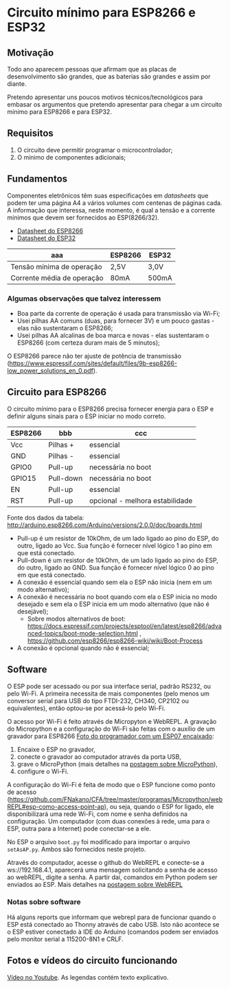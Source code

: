 # Circuito mínimo para ESP8266 e ESP32

## Motivação

Todo ano aparecem pessoas que afirmam que as placas de desenvolvimento são grandes, que as baterias são grandes e assim por diante.

Pretendo apresentar uns poucos motivos técnicos/tecnológicos para embasar os argumentos que pretendo apresentar para chegar a um circuito mínimo para ESP8266 e para ESP32.

## Requisitos

1. O circuito deve permitir programar o microcontrolador;
2. O mínimo de componentes adicionais;

## Fundamentos

Componentes eletrônicos têm suas especificações em *datasheets* que podem ter uma página A4 a vários volumes com centenas de páginas cada. A informação que interessa, neste momento, é qual a tensão e a corrente mínimos que devem ser fornecidos ao ESP(8266/32).


- [Datasheet do ESP8266](https://www.espressif.com/sites/default/files/documentation/0a-esp8266ex_datasheet_en.pdf)
- [Datasheet do ESP32](https://www.espressif.com/sites/default/files/documentation/esp32-wroom-32_datasheet_en.pdf)

| aaa | ESP8266 | ESP32 |
| --- | --- | --- |
| Tensão mínima de operação | 2,5V | 3,0V |
| Corrente média de operação | 80mA | 500mA |

### Algumas observações que talvez interessem

- Boa parte da corrente de operação é usada para transmissão via Wi-Fi;
- Usei pilhas AA comuns (duas, para fornecer 3V) e um pouco gastas - elas não sustentaram o ESP8266;
- Usei pilhas AA alcalinas de boa marca e novas - elas sustentaram o ESP8266 (com certeza duram mais de 5 minutos);

O ESP8266 parece não ter ajuste de potência de transmissão (https://www.espressif.com/sites/default/files/9b-esp8266-low_power_solutions_en_0.pdf).

## Circuito para ESP8266

O circuito mínimo para o ESP8266 precisa fornecer energia para o ESP e definir alguns sinais para o ESP iniciar no modo correto.

| ESP8266 | bbb | ccc |
| --- | --- | --- |
| Vcc | Pilhas + | essencial |
| GND | Pilhas - | essencial |
| GPIO0 | Pull-up | necessária no boot |
| GPIO15 | Pull-down | necessária no boot |
| EN | Pull-up | essencial |
| RST | Pull-up | opcional - melhora estabilidade |

Fonte dos dados da tabela: http://arduino.esp8266.com/Arduino/versions/2.0.0/doc/boards.html

- Pull-up é um resistor de 10kOhm, de um lado ligado ao pino do ESP, do outro, ligado ao Vcc. Sua função é fornecer nível lógico 1 ao pino em que está conectado.
- Pull-down é um resistor de 10kOhm, de um lado ligado ao pino do ESP, do outro, ligado ao GND. Sua função é fornecer nível lógico 0 ao pino em que está conectado.
- A conexão é essencial quando sem ela o ESP não inicia (nem em um modo alternativo);
- A conexão é necessária no boot quando com ela o ESP inicia no modo desejado e sem ela o ESP inicia em um modo alternativo (que não é desejável);
   - Sobre modos alternativos de boot: https://docs.espressif.com/projects/esptool/en/latest/esp8266/advanced-topics/boot-mode-selection.html , https://github.com/esp8266/esp8266-wiki/wiki/Boot-Process
- A conexão é opcional quando não é essencial;

## Software

O ESP pode ser acessado ou por sua interface serial, padrão RS232, ou pelo Wi-Fi. A primeira necessita de mais componentes (pelo menos um conversor serial para USB do tipo FTDI-232, CH340, CP2102 ou equivalentes), então optou-se por acessá-lo pelo Wi-Fi.

O acesso por Wi-Fi é feito através de Micropyton e WebREPL. A gravação do Micropython e a configuração do Wi-Fi são feitas com o auxílio de um gravador para ESP8266 [Foto do programador com um ESP07 encaixado](./2023-09-27-161310.jpg): 
	
1. Encaixe o ESP no gravador, 
2. conecte o gravador ao computador através da porta USB, 
3. grave o MicroPython (mais detalhes na [postagem sobre MicroPython](https://github.com/FNakano/CFA/tree/master/programas/Micropython)), 
4. configure o Wi-Fi.

A configuração do Wi-Fi é feita de modo que o ESP funcione como ponto de acesso (https://github.com/FNakano/CFA/tree/master/programas/Micropython/webREPL#esp-como-access-point-ap), ou seja, quando o ESP for ligado, ele disponibilizará uma rede Wi-Fi, com nome e senha definidos na configuração. Um computador (com duas conexões à rede, uma para o ESP, outra para a Internet) pode conectar-se a ele.

No ESP o arquivo `boot.py` foi modificado para importar o arquivo `setAsAP.py`. Ambos são fornecidos neste projeto. 

Através do computador, acesse o github do WebREPL e conecte-se a ws://192.168.4.1, aparecerá uma mensagem solicitando a senha de acesso ao webREPL, digite a senha. A partir daí, comandos em Python podem ser enviados ao ESP. Mais detalhes na [postagem sobre WebREPL](https://github.com/FNakano/CFA/tree/master/programas/Micropython/webREPL)


### Notas sobre software

Há alguns reports que informam que webrepl para de funcionar quando o ESP está conectado ao Thonny através de cabo USB. Isto não acontece se o ESP estiver conectado à IDE do Arduino (comandos podem ser enviados pelo monitor serial a 115200-8N1 e CRLF.

## Fotos e vídeos do circuito funcionando

[Vídeo no Youtube](https://youtu.be/9JnDZj8tckg). As legendas contém texto explicativo.




